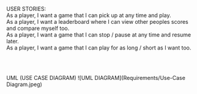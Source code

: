 USER STORIES: <br>
As a player, I want a game that I can pick up at any time and play. <br>
As a player, I want a leaderboard where I can view other peoples scores and compare myself too. <br>
As a player, I want a game that I can stop / pause at any time and resume later.<br>
As a player, I want a game that I can play for as long / short as I want too.<br>

<br>
<br>

UML (USE CASE DIAGRAM)
![UML DIAGRAM](Requirements/Use-Case Diagram.jpeg)
